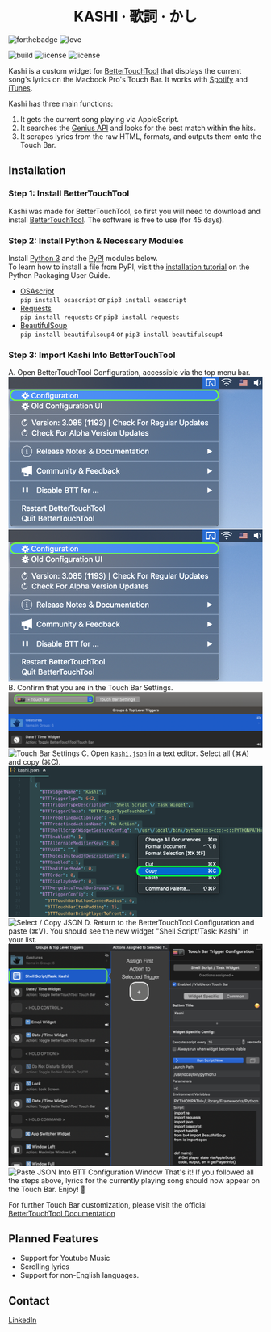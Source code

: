 
<h1 align="center">KASHI · 歌詞 · かし</h1>

![forthebadge](https://forthebadge.com/images/badges/made-with-python.svg)
![love](http://forthebadge.com/images/badges/built-with-love.svg)

![build](https://img.shields.io/badge/build-passing-brightgreen.svg?style=for-the-badge)  ![license](https://img.shields.io/badge/license-GPLv3-blue.svg?style=for-the-badge) ![license](https://img.shields.io/badge/PRs-welcome-yellow.svg?style=for-the-badge)

Kashi is a custom widget for [BetterTouchTool](https://folivora.ai/) that displays the current song's lyrics on the Macbook Pro's Touch Bar. It works with [Spotify](https://www.spotify.com/us/download/other/) and [iTunes](https://www.apple.com/itunes/download/).

Kashi has three main functions:
1. It gets the current song playing via AppleScript.
2. It searches the [Genius API](https://docs.genius.com/) and looks for the best match within the hits.
3. It scrapes lyrics from the raw HTML, formats, and outputs them onto the Touch Bar.

## Installation

### Step 1: Install BetterTouchTool

Kashi was made for BetterTouchTool, so first you will need to download and install [BetterTouchTool](https://folivora.ai/). The software is free to use (for 45 days).

### Step 2: Install Python & Necessary Modules

Install [Python 3](https://www.python.org/downloads/release/python-371/) and the [PyPI](https://pypi.org/) modules below.<br>
To learn how to install a file from PyPI, visit the [installation tutorial](https://packaging.python.org/tutorials/installing-packages/#installing-from-pypi) on the Python Packaging User Guide.

  - [OSAscript](https://pypi.org/project/osascript/)<br>
  `pip install osascript` or `pip3 install osascript`
  - [Requests](https://pypi.org/project/requests/)<br>
  `pip install requests` or `pip3 install requests`
  - [BeautifulSoup](https://pypi.org/project/beautifulsoup4/)<br>
  `pip install beautifulsoup4` or `pip3 install beautifulsoup4`
  
### Step 3: Import Kashi Into BetterTouchTool

A. Open BetterTouchTool Configuration, accessible via the top menu bar.
![Open BTT Configuration](/screens/1.png)
<img src="screens/1.png" alt="Open BTT Configuration" style="max-width:100%;">
B. Confirm that you are in the Touch Bar Settings.
![Touch Bar Settings](/screens/2.png)
<img src="/master/screens/2.png" alt="Touch Bar Settings" style="max-width:100%;">
C. Open [`kashi.json`](/kashi.json) in a text editor. Select all (⌘A) and copy (⌘C).
![Select / Copy JSON](/screens/3.png)
<img src="/raw/master/screens/3.png" alt="Select / Copy JSON" style="max-width:100%;">
D. Return to the BetterTouchTool Configuration and paste (⌘V). You should see the new widget "Shell Script/Task: Kashi" in your list.
![Paste JSON Into BTT Configuration Window](/screens/4.png)
<img src="/zer8ne/Kashi/raw/master/screens/4.png" alt="Paste JSON Into BTT Configuration Window" style="max-width:100%;">
That's it! If you followed all the steps above, lyrics for the currently playing song should now appear on the Touch Bar. Enjoy! 🎉

For further Touch Bar customization, please visit the official [BetterTouchTool Documentation](https://docs.bettertouchtool.net/docs/402_touch_bar_basics.html)

## Planned Features
  - Support for Youtube Music
  - Scrolling lyrics
  - Support for non-English languages.

## Contact

[LinkedIn](https://www.linkedin.com/in/hojim)
